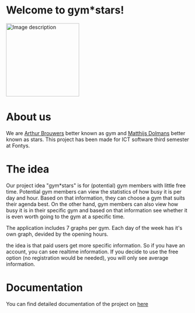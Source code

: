 # Welcome to gym*stars!
<img src="https://user-images.githubusercontent.com/124791770/233000968-5bb87fb7-a7af-43e0-8650-84eba0102d5c.gif" alt="Image description" width="200" height="200">

# About us
We are [Arthur Brouwers](https://github.com/Arthur-Brouwers) better known as gym and [Matthijs Dolmans](https://github.com/MatthijsDolmans) better known as stars.  This project has been made for ICT software third semester at Fontys.

# The idea
Our project idea "gym*stars" is for (potential) gym members with little free time. Potential gym members can view the statistics of how busy it is per day and hour.
Based on that information, they can choose a gym that suits their agenda best.
On the other hand, gym members can also view how busy it is in their specific gym and based on that information see whether it is even worth going to the gym at a specific time.

The application includes 7 graphs per gym. Each day of the week has it's own graph, devided by the opening hours. 

the idea is that paid users get more specific information. So if you have an account, you can see realtime information. 
If you decide to use the free option (no registration would be needed), you will only see average information.

# Documentation
You can find detailed documentation of the project on [here](https://github.com/ArthurBrouwersSemester3/Documentation)
